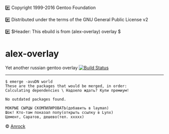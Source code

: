 :hash: Copyright 1999-2016 Gentoo Foundation

:hash: Distributed under the terms of the GNU General Public License v2

:hash: $Header: This ebuild is from (alex-overlay) overlay $

# alex-overlay
Yet another russian gentoo overlay [![Build Status](https://travis-ci.org/alexws54tk/alex-overlay.svg?branch=master)](https://travis-ci.org/alexws54tk/alex-overlay)

---
```
$ emerge -avuDN world
These are the packages that would be merged, in order:
Calculating dependencies \ Надоело ждать? Купи премиум!

No outdated packages found.

МОКРЫЕ СЫРЦЫ СКОМПИЛИРОВАТЬ(добавить в layman)
Шок! Кто-там показал попу(открыть ссылку в Lynx)
Цемент, Саратов, дешево(тел. ххххх)
```
:copyright: [Anrock](http://welinux.ru/post/5268/#cmnt100327)
